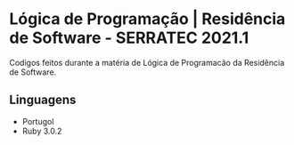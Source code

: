 # Lógica de Programação | Residência de Software - SERRATEC 2021.1

Codigos feitos durante a matéria de Lógica de Programacão da Residência de Software.

## Linguagens

- Portugol
- Ruby 3.0.2
